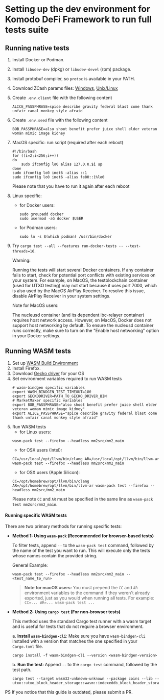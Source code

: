 # Setting up the dev environment for Komodo DeFi Framework to run full tests suite

## Running native tests

1. Install Docker or Podman.
2. Install `libudev-dev` (dpkg) or `libudev-devel` (rpm) package.
3. Install protobuf compiler, so `protoc` is available in your PATH.
4. Download ZCash params files: [Windows](https://github.com/KomodoPlatform/komodo/blob/master/zcutil/fetch-params.bat),
   [Unix/Linux](https://github.com/KomodoPlatform/komodo/blob/master/zcutil/fetch-params.sh)
5. Create `.env.client` file with the following content
   ```
   ALICE_PASSPHRASE=spice describe gravity federal blast come thank unfair canal monkey style afraid
   ```
6. Create `.env.seed` file with the following content
   ```
   BOB_PASSPHRASE=also shoot benefit prefer juice shell elder veteran woman mimic image kidney
   ```
7. MacOS specific: run script (required after each reboot)
   ```shell
   #!/bin/bash
   for ((i=2;i<256;i++))
   do
       sudo ifconfig lo0 alias 127.0.0.$i up
   done
   sudo ifconfig lo0 inet6 -alias ::1
   sudo ifconfig lo0 inet6 -alias fe80::1%lo0
   ```
   Please note that you have to run it again after each reboot
8. Linux specific:
    - for Docker users:
       ```
       sudo groupadd docker
       sudo usermod -aG docker $USER
       ```
    - for Podman users:
       ```
       sudo ln -s $(which podman) /usr/bin/docker
       ```
9. Try `cargo test --all --features run-docker-tests -- --test-threads=16`.

   Warning:

   Running the tests will start several Docker containers. If any container fails to start, check for potential port conflicts with existing services on your system. For example, on MacOS, the testblockchain container (used for UTXO testing) may not start because it uses port 7000, which is also used by the MacOS AirPlay Receiver. To resolve this issue, disable AirPlay Receiver in your system settings.

   Note for MacOS users:

   The nucleusd container (and its dependent ibc-relayer container) requires host network access. However, on MacOS, Docker does not support host networking by default. To ensure the nucleusd container runs correctly, make sure to turn on the "Enable host networking" option in your Docker settings.

## Running WASM tests

1. Set up [WASM Build Environment](../docs/WASM_BUILD.md#Setting-up-the-environment)
2. Install Firefox.
3. Download [Gecko driver](https://github.com/mozilla/geckodriver/releases) for your OS
4. Set environment variables required to run WASM tests
   ```shell
   # wasm-bindgen specific variables
   export WASM_BINDGEN_TEST_TIMEOUT=180
   export GECKODRIVER=PATH_TO_GECKO_DRIVER_BIN
   # MarketMaker specific variables
   export BOB_PASSPHRASE="also shoot benefit prefer juice shell elder veteran woman mimic image kidney"
   export ALICE_PASSPHRASE="spice describe gravity federal blast come thank unfair canal monkey style afraid"
   ```
5. Run WASM tests
   - for Linux users:
   ```
   wasm-pack test --firefox --headless mm2src/mm2_main
   ```
    - for OSX users (Intel):
   ```
   CC=/usr/local/opt/llvm/bin/clang AR=/usr/local/opt/llvm/bin/llvm-ar wasm-pack test --firefox --headless mm2src/mm2_main
   ```
    - for OSX users (Apple Silicon):
   ```
   CC=/opt/homebrew/opt/llvm/bin/clang AR=/opt/homebrew/opt/llvm/bin/llvm-ar wasm-pack test --firefox --headless mm2src/mm2_main
   ```
   Please note `CC` and `AR` must be specified in the same line as `wasm-pack test mm2src/mm2_main`.

#### Running specific WASM tests

There are two primary methods for running specific tests:

*   **Method 1: Using `wasm-pack` (Recommended for browser-based tests)**

    To filter tests, append `--` to the `wasm-pack test` command, followed by the name of the test you want to run. This will execute only the tests whose names contain the provided string.

    General Example:
    ```shell
    wasm-pack test --firefox --headless mm2src/mm2_main -- <test_name_to_run>
    ```

    > **Note for macOS users:** You must prepend the `CC` and `AR` environment variables to the command if they weren't already exported, just as you would when running all tests. For example: `CC=... AR=... wasm-pack test ...`

*   **Method 2: Using `cargo test` (For non-browser tests)**

    This method uses the standard Cargo test runner with a wasm target and is useful for tests that do not require a browser environment.

    a. **Install `wasm-bindgen-cli`**: Make sure you have `wasm-bindgen-cli` installed with a version that matches the one specified in your `Cargo.toml` file.
    ```shell
    cargo install -f wasm-bindgen-cli --version <wasm-bindgen-version>
    ```

    b. **Run the test**: Append `--` to the `cargo test` command, followed by the test path.
    ```shell
    cargo test --target wasm32-unknown-unknown --package coins --lib -- utxo::utxo_block_header_storage::wasm::indexeddb_block_header_storage
    ```

PS If you notice that this guide is outdated, please submit a PR.
